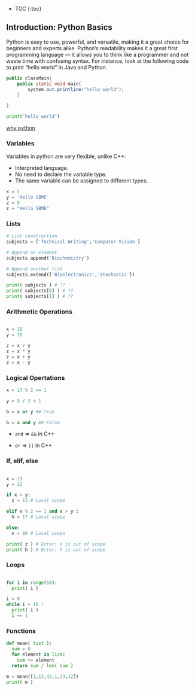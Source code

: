 * TOC
{:toc}

## Introduction: Python Basics
Python is easy to use, powerful, and versatile, making it a great choice for beginners and experts alike. Python’s readability makes it a great first programming language — it allows you to think like a programmer and not waste time with confusing syntax. For instance, look at the following code to print “hello world” in Java and Python.

```java
public classMain{
    public static void main{
        system.out.printline("hello world");
    }

}
```

```python
print("hello world")
```

[why python](https://www.makeuseof.com/tag/python-language-future/)

### Variables

Variables in python are very flexible, unlike C++:

* Interpreted language.
* No need to declare the variable type.
* The same variable can be assigned to different types.


```python
x = 5
y = 'Hello SBME'
z = 5
z = "Hello SBME"
```

### Lists

```python
# List construction
subjects = ['Technical Writing','Computer Vision']

# Append an element
subjects.append('Biochemistry')

# Append another list
subjects.extend(['Bioelectronics','Stochastic'])

print( subjects ) # ??
print( subjects[0] ) # ??
print( subjects[1] ) # ??
```


### Arithmetic Operations

```python

x = 19
y = 18 

z = x / y
z = x * y
z = x + y
z = x - y

```

### Logical Opertations

```python
x = 17 % 2 == 1

y = 9 / 3 < 1 

b = x or y ## True

b = x and y ## False
```

- `and` => `&&` in C++ 

- `or` => `||` in C++

### If, elif, else

```python 

x = 23 
y = 22 

if x < y:
  z = 13 # Local scope

elif x % 2 == 1 and x > y :
  h = 17 # Local scope

else:
  v = 80 # Local scope

print( z ) # Error: z is out of scope
print( h ) # Error: h is out of scope
```

### Loops

```python

for i in range(10):
  print( i )

i = 0
while i < 10 :
  print( i )
  i += 1
```



### Functions

```python
def mean( list ):
  sum = 0
  for element in list:
    sum += element
  return sum / len( sum )

m = mean([1,12,42,1,23,12])
print( m )
```
